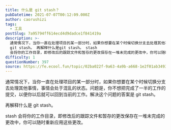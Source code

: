 ```yaml
---
title: 什么是 git stash？
pubDatetime: 2021-07-07T00:12:09.000Z
author: caorushizi
tags:
  - 工具
postSlug: 7a95794ff614ecd4d9dadce1f841419a
description: >-
  通常情况下，当你一直在处理项目的某一部分时，如果你想要在某个时候切换分支去处理其他事情，事情会处于混乱的状态。问题是，你不想把完成了一半的工作的提交，以便你以后就可以回到当前的工作。解决这个问题的答案是
  git stash。 再解释什么是git stash。 stash
  会将你的工作目录，即修改后的跟踪文件和暂存的更改保存在一堆未完成的更改中，你可以随时重新应用这些更改。
difficulty: 1
questionNumber: 397
source: https://fe.ecool.fun/topic/02ba022f-9a63-4a9b-a668-1e2f01ab3493
---
```


通常情况下，当你一直在处理项目的某一部分时，如果你想要在某个时候切换分支去处理其他事情，事情会处于混乱的状态。问题是，你不想把完成了一半的工作的提交，以便你以后就可以回到当前的工作。解决这个问题的答案是 git stash。

再解释什么是 git stash。

stash 会将你的工作目录，即修改后的跟踪文件和暂存的更改保存在一堆未完成的更改中，你可以随时重新应用这些更改。
